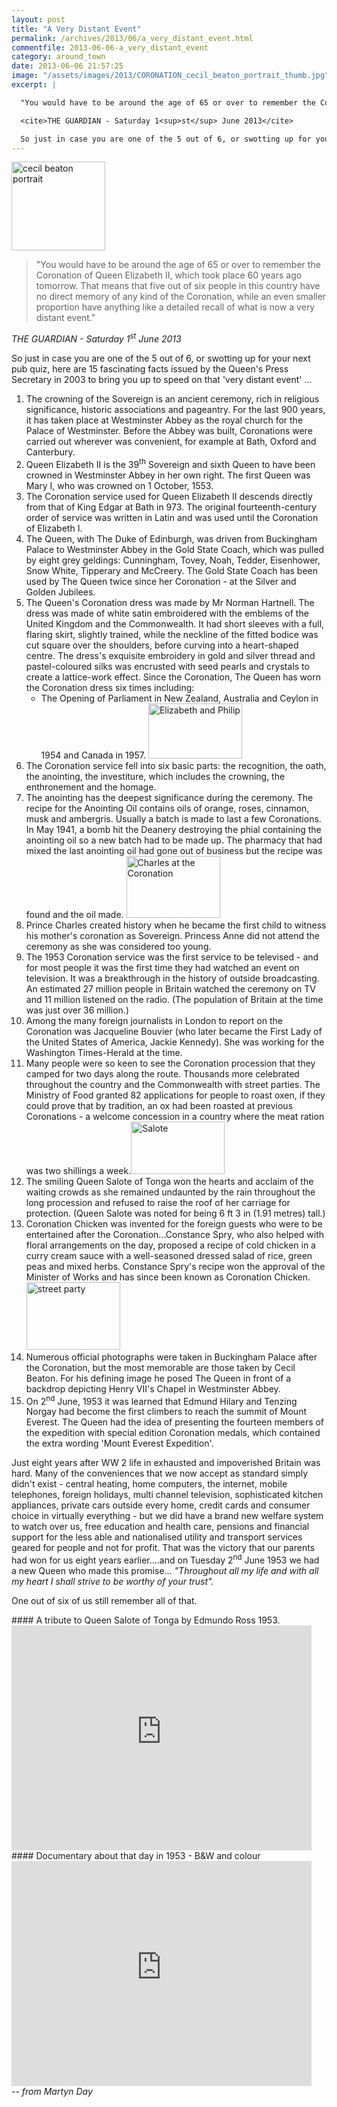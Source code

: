 ```yaml
---
layout: post
title: "A Very Distant Event"
permalink: /archives/2013/06/a_very_distant_event.html
commentfile: 2013-06-06-a_very_distant_event
category: around_town
date: 2013-06-06 21:57:25
image: "/assets/images/2013/CORONATION_cecil_beaton_portrait_thumb.jpg"
excerpt: |

  "You would have to be around the age of 65 or over to remember the Coronation of Queen Elizabeth II, which took place 60 years ago tomorrow. That means that five out of six people in this country have no direct memory of any kind of the Coronation, while an even smaller proportion have anything like a detailed recall of what is now a very distant event."

  <cite>THE GUARDIAN - Saturday 1<sup>st</sup> June 2013</cite>

  So just in case you are one of the 5 out of 6, or swotting up for your next pub quiz, here are 15 fascinating facts issued by the Queen's Press Secretary in 2003 to bring you up to speed on that 'very distant event' ...
---
```


<a href="/assets/images/2013/CORONATION_cecil_beaton_portrait.jpg" title="See larger version of - cecil beaton portrait"><img src="/assets/images/2013/CORONATION_cecil_beaton_portrait_thumb.jpg" width="150" height="142" alt="cecil beaton portrait" class="photo right" /></a>

> "You would have to be around the age of 65 or over to remember the Coronation of Queen Elizabeth II, which took place 60 years ago tomorrow. That means that five out of six people in this country have no direct memory of any kind of the Coronation, while an even smaller proportion have anything like a detailed recall of what is now a very distant event."

<cite>THE GUARDIAN - Saturday 1<sup>st</sup> June 2013</cite>

So just in case you are one of the 5 out of 6, or swotting up for your next pub quiz, here are 15 fascinating facts issued by the Queen's Press Secretary in 2003 to bring you up to speed on that 'very distant event' ...

1.  The crowning of the Sovereign is an ancient ceremony, rich in religious significance, historic associations and pageantry. For the last 900 years, it has taken place at Westminster Abbey as the royal church for the Palace of Westminster. Before the Abbey was built, Coronations were carried out wherever was convenient, for example at Bath, Oxford and Canterbury.
2.  Queen Elizabeth II is the 39<sup>th</sup> Sovereign and sixth Queen to have been crowned in Westminster Abbey in her own right. The first Queen was Mary I, who was crowned on 1 October, 1553.
3.  The Coronation service used for Queen Elizabeth II descends directly from that of King Edgar at Bath in 973. The original fourteenth-century order of service was written in Latin and was used until the Coronation of Elizabeth I.
4.  The Queen, with The Duke of Edinburgh, was driven from Buckingham Palace to Westminster Abbey in the Gold State Coach, which was pulled by eight grey geldings: Cunningham, Tovey, Noah, Tedder, Eisenhower, Snow White, Tipperary and McCreery. The Gold State Coach has been used by The Queen twice since her Coronation - at the Silver and Golden Jubilees.
5.  The Queen's Coronation dress was made by Mr Norman Hartnell. The dress was made of white satin embroidered with the emblems of the United Kingdom and the Commonwealth. It had short sleeves with a full, flaring skirt, slightly trained, while the neckline of the fitted bodice was cut square over the shoulders, before curving into a heart-shaped centre. The dress's exquisite embroidery in gold and silver thread and pastel-coloured silks was encrusted with seed pearls and crystals to create a lattice-work effect. Since the Coronation, The Queen has worn the Coronation dress six times including:
    - The Opening of Parliament in New Zealand, Australia and Ceylon in 1954 and Canada in 1957. <a href="/assets/images/2013/CORONATION_Elizabeth_and_Philip.jpg" title="See larger version of - Elizabeth and Philip"><img src="/assets/images/2013/CORONATION_Elizabeth_and_Philip_thumb.jpg" width="150" height="88" alt="Elizabeth and Philip" class="photo right" /></a>
6.  The Coronation service fell into six basic parts: the recognition, the oath, the anointing, the investiture, which includes the crowning, the enthronement and the homage.
7.  The anointing has the deepest significance during the ceremony. The recipe for the Anointing Oil contains oils of orange, roses, cinnamon, musk and ambergris. Usually a batch is made to last a few Coronations. In May 1941, a bomb hit the Deanery destroying the phial containing the anointing oil so a new batch had to be made up. The pharmacy that had mixed the last anointing oil had gone out of business but the recipe was found and the oil made. <a href="/assets/images/2013/CORONATION_Charles_at_the_Coronation.jpg" title="See larger version of - Charles at the Coronation"><img src="/assets/images/2013/CORONATION_Charles_at_the_Coronation_thumb.jpg" width="150" height="99" alt="Charles at the Coronation" class="photo right" /></a>
8.  Prince Charles created history when he became the first child to witness his mother's coronation as Sovereign. Princess Anne did not attend the ceremony as she was considered too young.
9.  The 1953 Coronation service was the first service to be televised - and for most people it was the first time they had watched an event on television. It was a breakthrough in the history of outside broadcasting. An estimated 27 million people in Britain watched the ceremony on TV and 11 million listened on the radio. (The population of Britain at the time was just over 36 million.)
10. Among the many foreign journalists in London to report on the Coronation was Jacqueline Bouvier (who later became the First Lady of the United States of America, Jackie Kennedy). She was working for the Washington Times-Herald at the time.
11. Many people were so keen to see the Coronation procession that they camped for two days along the route. Thousands more celebrated throughout the country and the Commonwealth with street parties. The Ministry of Food granted 82 applications for people to roast oxen, if they could prove that by tradition, an ox had been roasted at previous Coronations - a welcome concession in a country where the meat ration was two shillings a week.<a href="/assets/images/2013/CORONATION_Salote.jpg" title="See larger version of - Salote"><img src="/assets/images/2013/CORONATION_Salote_thumb.jpg" width="150" height="84" alt="Salote" class="photo right" /></a>
12. The smiling Queen Salote of Tonga won the hearts and acclaim of the waiting crowds as she remained undaunted by the rain throughout the long procession and refused to raise the roof of her carriage for protection. (Queen Salote was noted for being 6 ft 3 in (1.91 metres) tall.)
13. Coronation Chicken was invented for the foreign guests who were to be entertained after the Coronation...Constance Spry, who also helped with floral arrangements on the day, proposed a recipe of cold chicken in a curry cream sauce with a well-seasoned dressed salad of rice, green peas and mixed herbs. Constance Spry's recipe won the approval of the Minister of Works and has since been known as Coronation Chicken.<a href="/assets/images/2013/CORONATION_street_party.jpg" title="See larger version of - street party"><img src="/assets/images/2013/CORONATION_street_party_thumb.jpg" width="150" height="108" alt="street party" class="photo right" /></a>
14. Numerous official photographs were taken in Buckingham Palace after the Coronation, but the most memorable are those taken by Cecil Beaton. For his defining image he posed The Queen in front of a backdrop depicting Henry VII's Chapel in Westminster Abbey.
15. On 2<sup>nd</sup> June, 1953 it was learned that Edmund Hilary and Tenzing Norgay
    had become the first climbers to reach the summit of Mount Everest. The Queen had the idea of presenting the fourteen members of the expedition with special edition Coronation medals, which contained the extra wording 'Mount Everest Expedition'.

<div markdown="1" class="box">
Just eight years after WW 2 life in exhausted and impoverished Britain was hard. Many of the conveniences that we now accept as standard simply didn't exist - central heating, home computers, the internet, mobile telephones, foreign holidays, multi channel television, sophisticated kitchen appliances, private cars outside every home, credit cards and consumer choice in virtually everything - but we did have a brand new welfare system to watch over us, free education and health care, pensions and financial support for the less able and nationalised utility and transport services geared for people and not for profit. That was the victory that our parents had won for us eight years earlier....and on Tuesday 2<sup>nd</sup> June 1953 we had a new Queen who made this promise... <em>"Throughout all my life and with all my heart I shall strive to be worthy of your trust".</em>

One out of six of us still remember all of that.

</div>
<div markdown="1" class="box">
#### A tribute to Queen Salote of Tonga by Edmundo Ross 1953.

<iframe width="480" height="360" src="http://www.youtube-nocookie.com/embed/XXGM335fYr0?rel=0" frameborder="0" allowfullscreen>
</iframe>
</div>
<div markdown="1" class="box">
#### Documentary about that day in 1953 - B&W and colour

<iframe width="480" height="360" src="http://www.youtube-nocookie.com/embed/aGLN1kREJ2Q?rel=0" frameborder="0" allowfullscreen>
</iframe>
</div>
<cite>-- from Martyn Day</cite>
